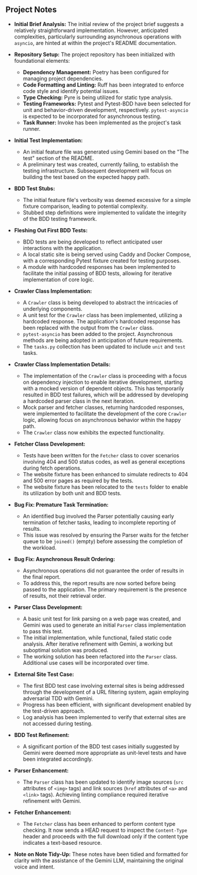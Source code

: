 ## Project Notes

- **Initial Brief Analysis:** The initial review of the project brief suggests a relatively straightforward implementation. However, anticipated complexities, particularly surrounding asynchronous operations with `asyncio`, are hinted at within the project's README documentation.

- **Repository Setup:** The project repository has been initialized with foundational elements:
    - **Dependency Management:** Poetry has been configured for managing project dependencies.
    - **Code Formatting and Linting:** Ruff has been integrated to enforce code style and identify potential issues.
    - **Type Checking:** Pyre is being utilized for static type analysis.
    - **Testing Frameworks:** Pytest and Pytest-BDD have been selected for unit and behavior-driven development, respectively. `pytest-asyncio` is expected to be incorporated for asynchronous testing.
    - **Task Runner:** Invoke has been implemented as the project's task runner.

- **Initial Test Implementation:**
    - An initial feature file was generated using Gemini based on the "The test" section of the README.
    - A preliminary test was created, currently failing, to establish the testing infrastructure. Subsequent development will focus on building the test based on the expected happy path.

- **BDD Test Stubs:**
    - The initial feature file's verbosity was deemed excessive for a simple fixture comparison, leading to potential complexity.
    - Stubbed step definitions were implemented to validate the integrity of the BDD testing framework.

- **Fleshing Out First BDD Tests:**
    - BDD tests are being developed to reflect anticipated user interactions with the application.
    - A local static site is being served using Caddy and Docker Compose, with a corresponding Pytest fixture created for testing purposes.
    - A module with hardcoded responses has been implemented to facilitate the initial passing of BDD tests, allowing for iterative implementation of core logic.

- **Crawler Class Implementation:**
    - A `Crawler` class is being developed to abstract the intricacies of underlying components.
    - A unit test for the `Crawler` class has been implemented, utilizing a hardcoded response. The application's hardcoded response has been replaced with the output from the `Crawler` class.
    - `pytest-asyncio` has been added to the project. Asynchronous methods are being adopted in anticipation of future requirements.
    - The `tasks.py` collection has been updated to include `unit` and `test` tasks.

- **Crawler Class Implementation Details:**
    - The implementation of the `Crawler` class is proceeding with a focus on dependency injection to enable iterative development, starting with a mocked version of dependent objects. This has temporarily resulted in BDD test failures, which will be addressed by developing a hardcoded parser class in the next iteration.
    - Mock parser and fetcher classes, returning hardcoded responses, were implemented to facilitate the development of the core `Crawler` logic, allowing focus on asynchronous behavior within the happy path.
    - The `Crawler` class now exhibits the expected functionality.

- **Fetcher Class Development:**
    - Tests have been written for the `Fetcher` class to cover scenarios involving 404 and 500 status codes, as well as general exceptions during fetch operations.
    - The website fixture has been enhanced to simulate redirects to 404 and 500 error pages as required by the tests.
    - The website fixture has been relocated to the `tests` folder to enable its utilization by both unit and BDD tests.

- **Bug Fix: Premature Task Termination:**
    - An identified bug involved the Parser potentially causing early termination of fetcher tasks, leading to incomplete reporting of results.
    - This issue was resolved by ensuring the Parser waits for the fetcher queue to be `joined()` (empty) before assessing the completion of the workload.

- **Bug Fix: Asynchronous Result Ordering:**
    - Asynchronous operations did not guarantee the order of results in the final report.
    - To address this, the report results are now sorted before being passed to the application. The primary requirement is the presence of results, not their retrieval order.

- **Parser Class Development:**
    - A basic unit test for link parsing on a web page was created, and Gemini was used to generate an initial `Parser` class implementation to pass this test.
    - The initial implementation, while functional, failed static code analysis. After iterative refinement with Gemini, a working but suboptimal solution was produced.
    - The working solution has been refactored into the `Parser` class. Additional use cases will be incorporated over time.

- **External Site Test Case:**
    - The first BDD test case involving external sites is being addressed through the development of a URL filtering system, again employing adversarial TDD with Gemini.
    - Progress has been efficient, with significant development enabled by the test-driven approach.
    - Log analysis has been implemented to verify that external sites are not accessed during testing.

- **BDD Test Refinement:**
    - A significant portion of the BDD test cases initially suggested by Gemini were deemed more appropriate as unit-level tests and have been integrated accordingly.

- **Parser Enhancement:**
    - The `Parser` class has been updated to identify image sources (`src` attributes of `<img>` tags) and link sources (`href` attributes of `<a>` and `<link>` tags). Achieving linting compliance required iterative refinement with Gemini.

- **Fetcher Enhancement:**
    - The `Fetcher` class has been enhanced to perform content type checking. It now sends a HEAD request to inspect the `Content-Type` header and proceeds with the full download only if the content type indicates a text-based resource.

- **Note on Note Tidy-Up:** These notes have been tidied and formatted for clarity with the assistance of the Gemini LLM, maintaining the original voice and intent.